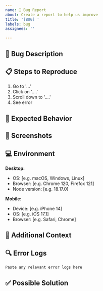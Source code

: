 ```yaml
---
name: 🐛 Bug Report
about: Create a report to help us improve
title: '[BUG] '
labels: bug
assignees: ''

---
```


## 🐛 Bug Description

<!-- A clear and concise description of what the bug is -->

## 📋 Steps to Reproduce

1. Go to '...'
2. Click on '....'
3. Scroll down to '....'
4. See error

## 🎯 Expected Behavior

<!-- A clear and concise description of what you expected to happen -->

## 📸 Screenshots

<!-- If applicable, add screenshots to help explain your problem -->

## 💻 Environment

**Desktop:**
- OS: [e.g. macOS, Windows, Linux]
- Browser: [e.g. Chrome 120, Firefox 121]
- Node version: [e.g. 18.17.0]

**Mobile:**
- Device: [e.g. iPhone 14]
- OS: [e.g. iOS 17.1]
- Browser: [e.g. Safari, Chrome]

## 📝 Additional Context

<!-- Add any other context about the problem here -->

## 🔍 Error Logs

```
Paste any relevant error logs here
```

## ✅ Possible Solution

<!-- Optional: Suggest a fix or reason for the bug -->
